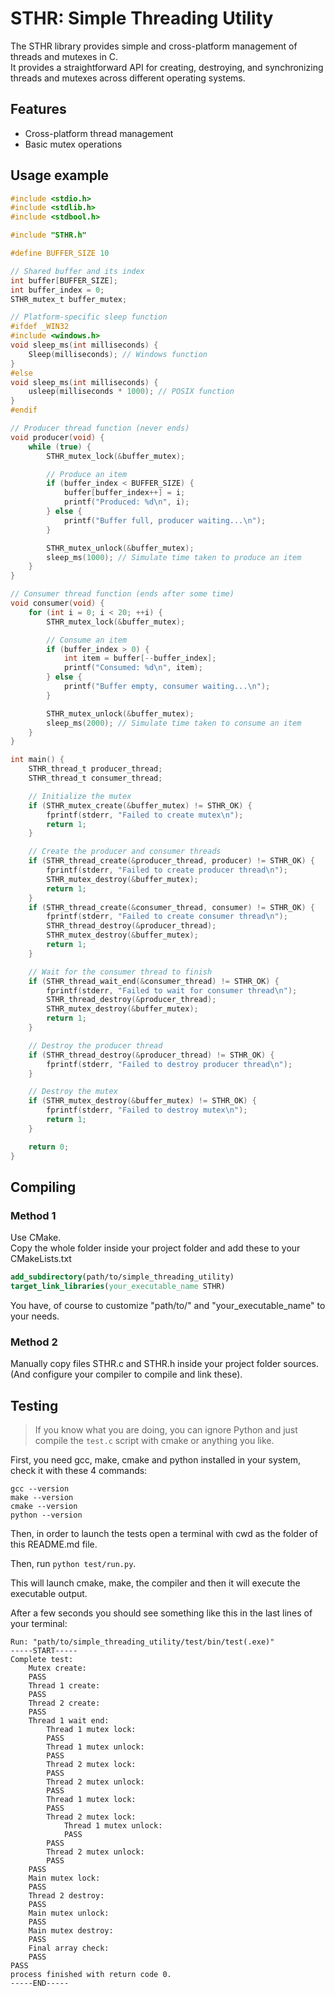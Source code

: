 # STHR: Simple Threading Utility

The STHR library provides simple and cross-platform management of threads and mutexes in C.  
It provides a straightforward API for creating, destroying, and synchronizing threads and mutexes across different operating systems.

## Features

- Cross-platform thread management
- Basic mutex operations

## Usage example

```c
#include <stdio.h>
#include <stdlib.h>
#include <stdbool.h>

#include "STHR.h"

#define BUFFER_SIZE 10

// Shared buffer and its index
int buffer[BUFFER_SIZE];
int buffer_index = 0;
STHR_mutex_t buffer_mutex;

// Platform-specific sleep function
#ifdef _WIN32
#include <windows.h>
void sleep_ms(int milliseconds) {
    Sleep(milliseconds); // Windows function
}
#else
void sleep_ms(int milliseconds) {
    usleep(milliseconds * 1000); // POSIX function
}
#endif

// Producer thread function (never ends)
void producer(void) {
    while (true) {
        STHR_mutex_lock(&buffer_mutex);

        // Produce an item
        if (buffer_index < BUFFER_SIZE) {
            buffer[buffer_index++] = i;
            printf("Produced: %d\n", i);
        } else {
            printf("Buffer full, producer waiting...\n");
        }

        STHR_mutex_unlock(&buffer_mutex);
        sleep_ms(1000); // Simulate time taken to produce an item
    }
}

// Consumer thread function (ends after some time)
void consumer(void) {
    for (int i = 0; i < 20; ++i) {
        STHR_mutex_lock(&buffer_mutex);

        // Consume an item
        if (buffer_index > 0) {
            int item = buffer[--buffer_index];
            printf("Consumed: %d\n", item);
        } else {
            printf("Buffer empty, consumer waiting...\n");
        }

        STHR_mutex_unlock(&buffer_mutex);
        sleep_ms(2000); // Simulate time taken to consume an item
    }
}

int main() {
    STHR_thread_t producer_thread;
    STHR_thread_t consumer_thread;

    // Initialize the mutex
    if (STHR_mutex_create(&buffer_mutex) != STHR_OK) {
        fprintf(stderr, "Failed to create mutex\n");
        return 1;
    }

    // Create the producer and consumer threads
    if (STHR_thread_create(&producer_thread, producer) != STHR_OK) {
        fprintf(stderr, "Failed to create producer thread\n");
        STHR_mutex_destroy(&buffer_mutex);
        return 1;
    }
    if (STHR_thread_create(&consumer_thread, consumer) != STHR_OK) {
        fprintf(stderr, "Failed to create consumer thread\n");
        STHR_thread_destroy(&producer_thread);
        STHR_mutex_destroy(&buffer_mutex);
        return 1;
    }

    // Wait for the consumer thread to finish
    if (STHR_thread_wait_end(&consumer_thread) != STHR_OK) {
        fprintf(stderr, "Failed to wait for consumer thread\n");
        STHR_thread_destroy(&producer_thread);
        STHR_mutex_destroy(&buffer_mutex);
        return 1;
    }

    // Destroy the producer thread
    if (STHR_thread_destroy(&producer_thread) != STHR_OK) {
        fprintf(stderr, "Failed to destroy producer thread\n");
    }

    // Destroy the mutex
    if (STHR_mutex_destroy(&buffer_mutex) != STHR_OK) {
        fprintf(stderr, "Failed to destroy mutex\n");
        return 1;
    }

    return 0;
}
```

## Compiling

### Method 1

Use CMake.  
Copy the whole folder inside your project folder and add these to your CMakeLists.txt

```cmake
add_subdirectory(path/to/simple_threading_utility)
target_link_libraries(your_executable_name STHR)
```

You have, of course to customize "path/to/" and "your_executable_name" to your needs.

### Method 2

Manually copy files STHR.c and STHR.h inside your project folder sources.
(And configure your compiler to compile and link these).

## Testing

> If you know what you are doing, you can ignore Python and just compile the `test.c` script with cmake or anything you like.

First, you need gcc, make, cmake and python installed in your system, check it with these 4 commands:
```
gcc --version
make --version
cmake --version
python --version
```

Then, in order to launch the tests open a terminal with cwd as the folder of this README.md file.  

Then, run `python test/run.py`.

This will launch cmake, make, the compiler and then it will execute the executable output.

After a few seconds you should see something like this in the last lines of your terminal:
```
Run: "path/to/simple_threading_utility/test/bin/test(.exe)"
-----START-----
Complete test:
    Mutex create:
    PASS
    Thread 1 create:
    PASS
    Thread 2 create:
    PASS
    Thread 1 wait end:
        Thread 1 mutex lock:
        PASS
        Thread 1 mutex unlock:
        PASS
        Thread 2 mutex lock:
        PASS
        Thread 2 mutex unlock:
        PASS
        Thread 1 mutex lock:
        PASS
        Thread 2 mutex lock:
            Thread 1 mutex unlock:
            PASS
        PASS
        Thread 2 mutex unlock:
        PASS
    PASS
    Main mutex lock:
    PASS
    Thread 2 destroy:
    PASS
    Main mutex unlock:
    PASS
    Main mutex destroy:
    PASS
    Final array check:
    PASS
PASS
process finished with return code 0.
-----END-----
```

